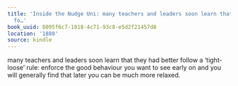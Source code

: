 ```yaml
---
title: 'Inside the Nudge Uni: many teachers and leaders soon learn that they had better
  fo…'
book_uuid: 8095f6c7-1918-4c71-93c8-e5d2f21457d8
location: '1880'
source: kindle
---
```


many teachers and leaders soon learn that they had better follow a ‘tight-loose’ rule: enforce the good behaviour you want to see early on and you will generally find that later you can be much more relaxed.